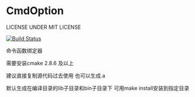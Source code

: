 CmdOption
=========
LICENSE UNDER MIT LICENSE

[![Build Status](https://travis-ci.org/owt5008137/CmdOption.svg?branch=master)](https://travis-ci.org/owt5008137/CmdOption)

命令函数绑定器

需要安装cmake 2.8.6 及以上

建议直接复制源代码过去使用
也可以生成.a

默认生成在编译目录的lib子目录和bin子目录下
可用make install安装到指定目录

